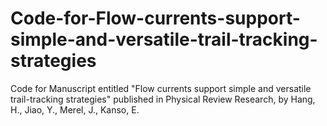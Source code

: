 # Code-for-Flow-currents-support-simple-and-versatile-trail-tracking-strategies
Code for Manuscript entitled "Flow currents support simple and versatile trail-tracking strategies" published in Physical Review Research, by Hang, H., Jiao, Y., Merel, J., Kanso, E.
